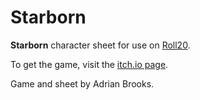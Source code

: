 # Starborn

**Starborn** character sheet for use on [Roll20](https://roll20.net).

To get the game, visit the [itch.io page](https://brooksarcana.itch.io/starborn).

Game and sheet by Adrian Brooks.
